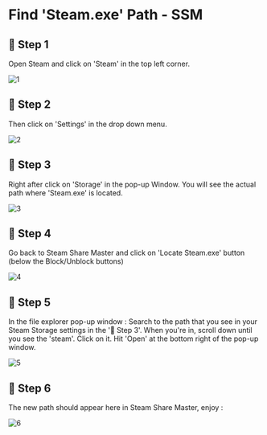 # Find 'Steam.exe' Path - SSM

## 📝 Step 1
Open Steam and click on 'Steam' in the top left corner. 


![1](https://github.com/user-attachments/assets/83da25de-07c0-4821-82e0-88839bdacf89)

## 📝 Step 2
Then click on 'Settings' in the drop down menu.


![2](https://github.com/user-attachments/assets/824d2c4f-e764-43aa-a6a3-9965f783fe3c)

## 📝 Step 3
Right after click on 'Storage' in the pop-up Window.
You will see the actual path where 'Steam.exe' is located.


![3](https://github.com/user-attachments/assets/cf19db60-b990-43e8-9922-70ada3b81a80)


## 📝 Step 4
Go back to Steam Share Master and click on 'Locate Steam.exe' button (below the Block/Unblock buttons)

![4](https://github.com/user-attachments/assets/5c26929b-ceee-4b89-9507-ebdedb2e882a)

## 📝 Step 5
In the file explorer pop-up window : 
Search to the path that you see in your Steam Storage settings in the '📝 Step 3'.
When you're in, scroll down until you see the 'steam'.
Click on it.
Hit 'Open' at the bottom right of the pop-up window.

![5](https://github.com/user-attachments/assets/5d8fa366-30ce-4efa-96b0-3a0895822fe3)



## 📝 Step 6
The new path should appear here in Steam Share Master, enjoy :

![6](https://github.com/user-attachments/assets/b24498a2-d572-498a-8bce-dcd3b706f63b)










